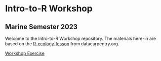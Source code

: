 # Intro-to-R Workshop
## Marine Semester 2023

Welcome to the Intro-to-R Workshop repository. The materials here-in are based on the [R-ecology-lesson](https://datacarpentry.org/R-ecology-lesson/01-intro-to-r.html) from datacarpentry.org.

[Workshop Exercise](https://github.com/BUMP-In-Silica/Marine-Semester_Intro-to-R/blob/main/Workshop-Exercise.md)
